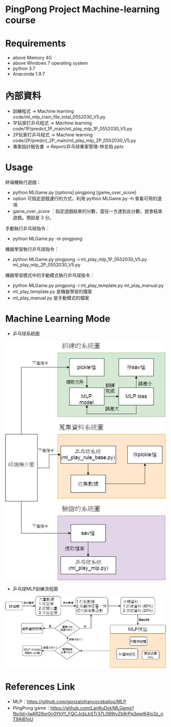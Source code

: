 # PingPong Project Machine-learning course

# Requirements
* above Memory 4G
* above Windows 7 operating system
* python 3.7
* Anaconda 1.9.7
# 內部資料
* 訓練程式 ->  Machine learning code/ml_mlp_train_file_total_0552030_V5.py
* 1P玩家打乒乓程式 -> Machine learning code/1P/predict_1P_main/ml_play_mlp_1P_0552030_V5.py
* 2P玩家打乒乓程式 -> Machine learning code/2P/predict_2P_main/ml_play_mlp_2P_0552030_V5.py
* 專案設計報告書 -> Report/乒乓球專案管理-林言珀.pptx
# Usage
終端機執行遊戲：
* python MLGame.py [options] pingpong [game_over_score]
* option 可指定遊戲運行的方式，利用 python MLGame.py –h 查看可用的選項
* game_over_score ：指定遊戲結束的分數，當任一方達到此分數，就會結束遊戲。預設是 3 分。

手動執行乒乓球指令：
* python MLGame.py -m pingpong

機器學習執行乒乓球指令：
* python MLGame.py pingpong -i ml_play_mlp_1P_0552030_V5.py ml_play_mlp_2P_0552030_V5.py

機器學習模式中的手動模式執行乒乓球指令：
* python MLGame.py pingpong -i ml_play_template.py ml_play_manual.py
* ml_play_template.py 是機器學習的檔案
* ml_play_manual.py 是手動模式的檔案

# Machine Learning Mode
* 乒乓球系統圖

![image](https://github.com/BBS86x1023/PingPong-project-management-of-Machine-learning/blob/master/picture/%E7%B3%BB%E7%B5%B1%E5%9C%96.png)

* 乒乓球MLP訓練流程圖

![image](https://github.com/BBS86x1023/PingPong-project-management-of-Machine-learning/blob/master/picture/%E4%B9%92%E4%B9%93%E7%90%83MLP%E8%A8%93%E7%B7%B4%E6%B5%81%E7%A8%8B%E5%9C%96.png)

# References Link
* MLP：https://github.com/gonzalofrancoceballos/MLP
* PingPong game：https://github.com/LanKuDot/MLGame?fbclid=IwAR26qr0c0YhYf_FQCJcbLbSTr37L069tyZbRrPq3ewI64Io3z_nT9Al61nU
